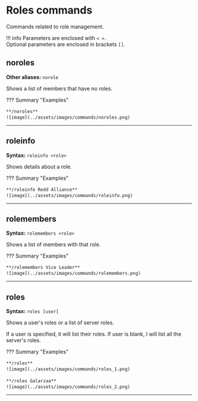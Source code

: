 # Roles commands
Commands related to role management.

!!! info
    Parameters are enclosed with `< >`.   
    Optional parameters are enclosed in brackets `[]`.

## noroles
**Other aliases:** `norole`

Shows a list of members that have no roles.

??? Summary "Examples"
  
    **/noroles**  
    ![image](../assets/images/commands/noroles.png)

----

## roleinfo
**Syntax:** `roleinfo <role>`

Shows details about a role.

??? Summary "Examples"

    **/roleinfo Redd Alliance**
    ![image](../assets/images/commands/roleinfo.png)

----

## rolemembers
**Syntax:** `rolemembers <role>`

Shows a list of members with that role.

??? Summary "Examples"
  
    **/rolemembers Vice Leader**  
    ![image](../assets/images/commands/rolemembers.png)

----

## roles
**Syntax:** `roles [user]`

Shows a user's roles or a list of server roles.

If a user is specified, it will list their roles.
If user is blank, I will list all the server's roles.

??? Summary "Examples"
  
    **/roles**  
    ![image](../assets/images/commands/roles_1.png)
    
    **/roles Galarzaa**  
    ![image](../assets/images/commands/roles_2.png)

----